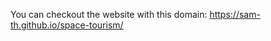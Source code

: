 You can checkout the website with this domain:
                             https://sam-th.github.io/space-tourism/
